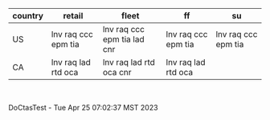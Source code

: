 |country|retail|fleet|ff|su|
|-|-|-|-|-|
| US      | lnv raq ccc epm tia | lnv raq ccc epm tia lad cnr | lnv raq ccc epm tia | lnv raq ccc epm tia |
| CA      | lnv raq lad rtd oca | lnv raq lad rtd oca cnr     | lnv raq lad rtd oca |                     |


<br>

DoCtasTest - Tue Apr 25 07:02:37 MST 2023